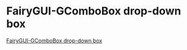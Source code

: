 # FairyGUI-GComboBox drop-down box
[FairyGUI-GComboBox drop-down box](https://aiwithcloud.com/2022/09/19/fairygui_gcombobox_drop_down_box/)
